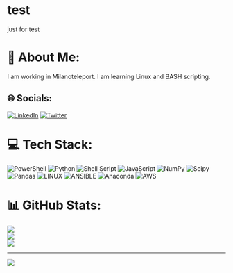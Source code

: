 # test
just for test
# 💫 About Me:
I am working in Milanoteleport. I am learning Linux and BASH scripting.


## 🌐 Socials:
[![LinkedIn](https://img.shields.io/badge/LinkedIn-%230077B5.svg?logo=linkedin&logoColor=white)](https://linkedin.com/in/www.linkedin.com/in/nima-b-mousavi-12aa051b5) [![Twitter](https://img.shields.io/badge/Twitter-%231DA1F2.svg?logo=Twitter&logoColor=white)](https://twitter.com/https://twitter.com/Nimayaga) 

# 💻 Tech Stack:
![PowerShell](https://img.shields.io/badge/PowerShell-%235391FE.svg?style=for-the-badge&logo=powershell&logoColor=white) ![Python](https://img.shields.io/badge/python-3670A0?style=for-the-badge&logo=python&logoColor=ffdd54) ![Shell Script](https://img.shields.io/badge/shell_script-%23121011.svg?style=for-the-badge&logo=gnu-bash&logoColor=white) ![JavaScript](https://img.shields.io/badge/javascript-%23323330.svg?style=for-the-badge&logo=javascript&logoColor=%23F7DF1E) ![NumPy](https://img.shields.io/badge/numpy-%23013243.svg?style=for-the-badge&logo=numpy&logoColor=white) ![Scipy](https://img.shields.io/badge/SciPy-%230C55A5.svg?style=for-the-badge&logo=scipy&logoColor=%white) ![Pandas](https://img.shields.io/badge/pandas-%23150458.svg?style=for-the-badge&logo=pandas&logoColor=white) ![LINUX](https://img.shields.io/badge/Linux-FCC624?style=for-the-badge&logo=linux&logoColor=black) ![ANSIBLE](https://img.shields.io/badge/ansible-%231A1918.svg?style=for-the-badge&logo=ansible&logoColor=white) ![Anaconda](https://img.shields.io/badge/Anaconda-%2344A833.svg?style=for-the-badge&logo=anaconda&logoColor=white) ![AWS](https://img.shields.io/badge/AWS-%23FF9900.svg?style=for-the-badge&logo=amazon-aws&logoColor=white)
# 📊 GitHub Stats:
![](https://github-readme-stats.vercel.app/api?username=nimabmi&theme=dark&hide_border=false&include_all_commits=false&count_private=false)<br/>
![](https://github-readme-streak-stats.herokuapp.com/?user=nimabmi&theme=dark&hide_border=false)<br/>
![](https://github-readme-stats.vercel.app/api/top-langs/?username=nimabmi&theme=dark&hide_border=false&include_all_commits=false&count_private=false&layout=compact)

---
[![](https://visitcount.itsvg.in/api?id=nimabmi&icon=0&color=0)](https://visitcount.itsvg.in)

<!-- Proudly created with GPRM ( https://gprm.itsvg.in ) -->

